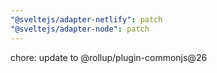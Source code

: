 ```yaml
---
"@sveltejs/adapter-netlify": patch
"@sveltejs/adapter-node": patch
---
```


chore: update to @rollup/plugin-commonjs@26
